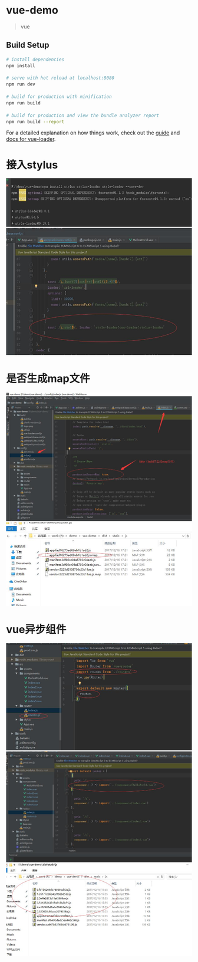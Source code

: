 # vue-demo

> vue

## Build Setup

``` bash
# install dependencies
npm install

# serve with hot reload at localhost:8080
npm run dev

# build for production with minification
npm run build

# build for production and view the bundle analyzer report
npm run build --report
```

For a detailed explanation on how things work, check out the [guide](http://vuejs-templates.github.io/webpack/) and [docs for vue-loader](http://vuejs.github.io/vue-loader).


接入stylus
==== 

![](https://github.com/xiaoyund/vue-demo/blob/master/1.jpg)
![](https://github.com/xiaoyund/vue-demo/blob/master/2.jpg)


是否生成map文件
==== 

![](https://github.com/xiaoyund/vue-demo/blob/master/3.jpg)
![](https://github.com/xiaoyund/vue-demo/blob/master/4.jpg)


vue异步组件
==== 
![](https://github.com/xiaoyund/vue-demo/blob/master/5.jpg)
![](https://github.com/xiaoyund/vue-demo/blob/master/6.jpg)
![](https://github.com/xiaoyund/vue-demo/blob/master/7.jpg)
